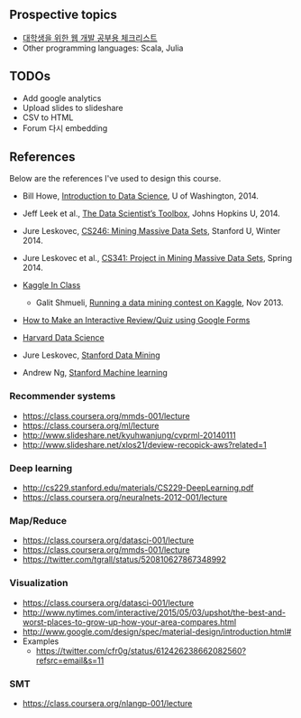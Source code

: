 ## Prospective topics

- [대학생을 위한 웹 개발 공부용 체크리스트](http://xguru.net/1897)
- Other programming languages: Scala, Julia

## TODOs

- Add google analytics
- Upload slides to slideshare
- CSV to HTML
- Forum 다시 embedding

## References

Below are the references I've used to design this course.

- Bill Howe, [Introduction to Data Science](http://coursera.org/course/datasci), U of Washington, 2014.
- Jeff Leek et al., [The Data Scientist’s Toolbox](https://class.coursera.org/datascitoolbox-016/wiki/Syllabus), Johns Hopkins U, 2014.
- Jure Leskovec, [CS246: Mining Massive Data Sets](http://web.stanford.edu/class/cs246), Stanford U, Winter 2014.
- Jure Leskovec et al., [CS341: Project in Mining Massive Data Sets](http://web.stanford.edu/class/cs341), Spring 2014.
- [Kaggle In Class](http://inclass.kaggle.com/)
    - Galit Shmueli, [Running a data mining contest on Kaggle](http://www.bzst.com/2013/11/running-data-mining-contest-on-kaggle.html), Nov 2013.
- [How to Make an Interactive Review/Quiz using Google Forms](https://docs.google.com/document/d/1S_rJ8CAsnBwAH6bRW1tKkwmlv1CWWeHFalkovs_Z0ws/edit)

- [Harvard Data Science](http://cs109.github.io/2014/pages/schedule.html)
- Jure Leskovec, [Stanford Data Mining](http://web.stanford.edu/class/cs345a/)
- Andrew Ng, [Stanford Machine learning](http://cs229.stanford.edu/)

### Recommender systems
- https://class.coursera.org/mmds-001/lecture
- https://class.coursera.org/ml/lecture
- http://www.slideshare.net/kyuhwanjung/cvprml-20140111
- http://www.slideshare.net/xlos21/deview-recopick-aws?related=1

### Deep learning
- http://cs229.stanford.edu/materials/CS229-DeepLearning.pdf
- https://class.coursera.org/neuralnets-2012-001/lecture

### Map/Reduce
- https://class.coursera.org/datasci-001/lecture
- https://class.coursera.org/mmds-001/lecture
- https://twitter.com/tgrall/status/520810627867348992

### Visualization
- https://class.coursera.org/datasci-001/lecture
- http://www.nytimes.com/interactive/2015/05/03/upshot/the-best-and-worst-places-to-grow-up-how-your-area-compares.html
- http://www.google.com/design/spec/material-design/introduction.html#
- Examples
    - https://twitter.com/cfr0g/status/612426238662082560?refsrc=email&s=11

### SMT
- https://class.coursera.org/nlangp-001/lecture
